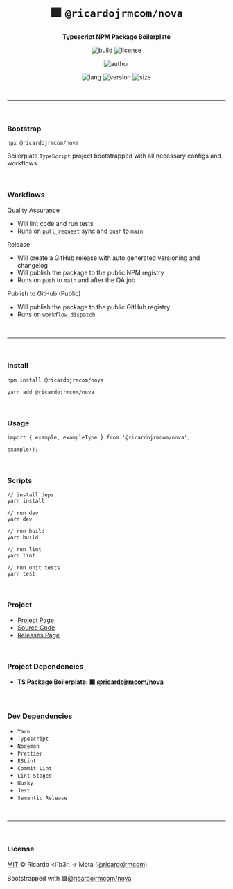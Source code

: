 <div align="center">

# 🟪 `@ricardojrmcom/nova`

<b>Typescript NPM Package Boilerplate</b>

![build](https://img.shields.io/github/workflow/status/ricardojrmcom/nova/Continuous%20Integration?style=for-the-badge)
![license](https://img.shields.io/github/license/ricardojrmcom/nova?style=for-the-badge)

![author](<https://img.shields.io/badge/Author-Ricardo%20%3Cl1b3r__--%3E%20Mota%20(%40ricardojrmcom)-orange?style=for-the-badge>)

![lang](https://img.shields.io/github/languages/top/ricardojrmcom/nova?style=for-the-badge)
![version](https://img.shields.io/npm/v/@ricardojrmcom/nova?style=for-the-badge)
![size](https://img.shields.io/bundlephobia/min/@ricardojrmcom/nova?style=for-the-badge)

</div>

<br />

---

<br />

### <b>Bootstrap</b>

```tsx
npx @ricardojrmcom/nova
```

Boilerplate `TypeScript` project bootstrapped with all necessary configs and workflows

<br />

### <b>Workflows</b>

Quality Assurance

- Will lint code and run tests
- Runs on `pull_request` sync and `push` to `main`

Release

- Will create a GitHub release with auto generated versioning and changelog
- Will publish the package to the public NPM registry
- Runs on `push` to `main` and after the QA job

Publish to GitHub (Public)

- Will publish the package to the public GitHub registry
- Runs on `workflow_dispatch`

<br />

---

<br />

### <b>Install</b>

```tsx
npm install @ricardojrmcom/nova

yarn add @ricardojrmcom/nova
```

<br />

### <b>Usage</b>

```tsx
import { example, exampleType } from '@ricardojrmcom/nova';

example();
```

<br />

### <b>Scripts</b>

```tsx
// install deps
yarn install

// run dev
yarn dev

// run build
yarn build

// run lint
yarn lint

// run unit tests
yarn test
```

<br />

### <b>Project</b>

- [Project Page](https://l1b3r.notion.site/nova-564cb6e6b3c54345934a5cb1a59ebb0f)
- [Source Code](https://github.com/ricardojrmcom/nova)
- [Releases Page](https://github.com/ricardojrmcom/nova/releases)

<br />

### <b>Project Dependencies</b>

- <b>TS Package Boilerplate: [🟪 @ricardojrmcom/nova](https://github.com/ricardojrmcom/nova)</b>

<br />

### <b>Dev Dependencies</b>

- `Yarn`
- `Typescript`
- `Nodemon`
- `Prettier`
- `ESLint`
- `Commit Lint`
- `Lint Staged`
- `Husky`
- `Jest`
- `Semantic Release`

<br />

---

<br />

### <b>License</b>

[MIT](https://github.com/ricardojrmcom/nova/blob/main/LICENSE) © Ricardo <l1b3r\_-> Mota ([@ricardojrmcom](https://github.com/ricardojrmcom))

Bootstrapped with 🟪[@ricardojrmcom/nova](https://github.com/ricardojrmcom/nova)

<br />
